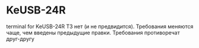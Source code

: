 # KeUSB-24R
terminal for KeUSB-24R
ТЗ нет (и не предвидится). Требования меняются чаще, чем введены предыдущие правки. Требования противоречат друг-другу

